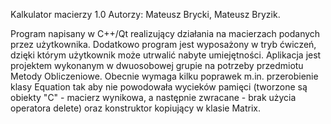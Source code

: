 Kalkulator macierzy 1.0
Autorzy: Mateusz Brycki, Mateusz Bryzik.

Program napisany w C++/Qt realizujący działania na macierzach podanych przez użytkownika. Dodatkowo program jest wyposażony w tryb ćwiczeń, dzięki którym użytkownik może utrwalić nabyte umiejętności. Aplikacja jest projektem wykonanym w dwuosobowej grupie na potrzeby przedmiotu Metody Obliczeniowe.
Obecnie wymaga kilku poprawek m.in. przerobienie klasy Equation tak aby nie powodowała wycieków pamięci (tworzone są obiekty "C" - macierz wynikowa, a następnie zwracane - brak użycia operatora delete) oraz konstruktor kopiujący w klasie Matrix.
